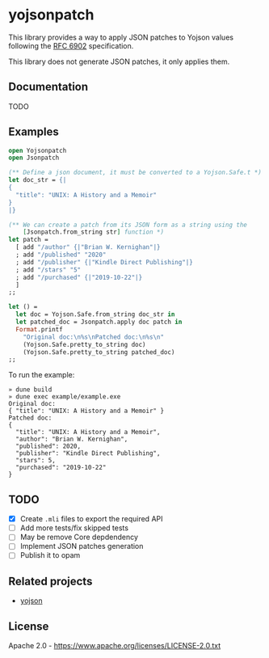 # yojsonpatch

This library provides a way to apply JSON patches to Yojson values following the [RFC 6902](https://tools.ietf.org/html/rfc6902) specification.

This library does not generate JSON patches, it only applies them.

## Documentation

TODO

## Examples

```Ocaml
open Yojsonpatch
open Jsonpatch

(** Define a json document, it must be converted to a Yojson.Safe.t *)
let doc_str = {|
{
  "title": "UNIX: A History and a Memoir"
}
|}

(** We can create a patch from its JSON form as a string using the
    [Jsonpatch.from_string str] function *)
let patch =
  [ add "/author" {|"Brian W. Kernighan"|}
  ; add "/published" "2020"
  ; add "/publisher" {|"Kindle Direct Publishing"|}
  ; add "/stars" "5"
  ; add "/purchased" {|"2019-10-22"|}
  ]
;;

let () =
  let doc = Yojson.Safe.from_string doc_str in
  let patched_doc = Jsonpatch.apply doc patch in
  Format.printf
    "Original doc:\n%s\nPatched doc:\n%s\n"
    (Yojson.Safe.pretty_to_string doc)
    (Yojson.Safe.pretty_to_string patched_doc)
;;
```

To run the example:

```
» dune build
» dune exec example/example.exe
Original doc:
{ "title": "UNIX: A History and a Memoir" }
Patched doc:
{
  "title": "UNIX: A History and a Memoir",
  "author": "Brian W. Kernighan",
  "published": 2020,
  "publisher": "Kindle Direct Publishing",
  "stars": 5,
  "purchased": "2019-10-22"
}
```

## TODO

- [x] Create `.mli` files to export the required API
- [ ] Add more tests/fix skipped tests
- [ ] May be remove Core depdendency
- [ ] Implement JSON patches generation
- [ ] Publish it to opam

## Related projects

- [yojson](https://github.com/ocaml-community/yojson)

## License

Apache 2.0 - https://www.apache.org/licenses/LICENSE-2.0.txt
